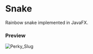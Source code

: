 # Snake
Rainbow snake implemented in JavaFX.
### Preview
![Perky_Slug](https://user-images.githubusercontent.com/36999320/130081760-c4ed77fd-c873-4362-934d-3344472f00b7.gif)
